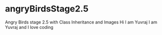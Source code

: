 # angryBirdsStage2.5
Angry Birds stage 2.5 with Class Inheritance and Images
Hi I am Yuvraj
I am Yuvraj and I love coding
